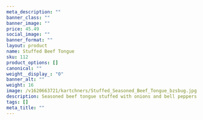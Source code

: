 ```yaml
---
meta_description: ""
banner_class: ""
banner_image: ""
price: 45.49
social_image: ""
banner_format: ""
layout: product
name: Stuffed Beef Tongue
sku: 112
product_options: []
canonical: ""
weight__display_: "0"
banner_alt: ""
weight: 16
image: /v1620663721/kartchners/Stuffed_Seasoned_Beef_Tongue_bzsbug.jpg
description: Seasoned beef tongue stuffed with onions and bell peppers
tags: []
meta_title: ""
---
```


